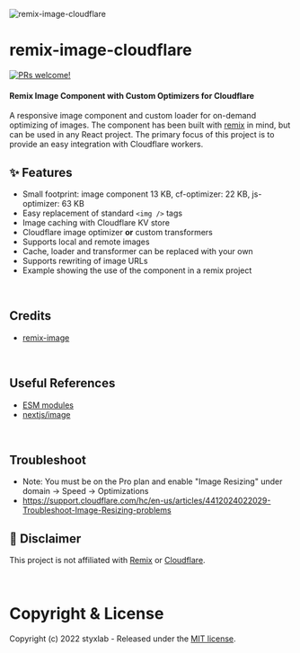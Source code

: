 ![remix-image-cloudflare](https://remix.run/img/og.1.jpg)

# remix-image-cloudflare

[![PRs welcome!](https://img.shields.io/badge/PRs-welcome-brightgreen.svg)]()

#### Remix Image Component with Custom Optimizers for Cloudflare

A responsive image component and custom loader for on-demand optimizing of images. The component has been built with [remix](https://remix.run/) in mind, but can be used in any React project. The primary focus of this project is to provide an easy integration with Cloudflare workers.

## ✨ Features

- Small footprint: image component 13 KB, cf-optimizer: 22 KB, js-optimizer: 63 KB
- Easy replacement of standard `<img />` tags
- Image caching with Cloudflare KV store
- Cloudflare image optimizer **or** custom transformers
- Supports local and remote images
- Cache, loader and transformer can be replaced with your own
- Supports rewriting of image URLs
- Example showing the use of the component in a remix project

&nbsp;

## Credits

- [remix-image](https://github.com/Josh-McFarlin/remix-image)

&nbsp;

## Useful References

- [ESM modules](https://gils-blog.tayar.org/posts/using-jsm-esm-in-nodejs-a-practical-guide-part-1/)
- [nextjs/image](https://github.com/vercel/next.js/blob/canary/packages/next/client/image.tsx)

&nbsp;

## Troubleshoot

- Note: You must be on the Pro plan and enable "Image Resizing" under domain -> Speed -> Optimizations
- https://support.cloudflare.com/hc/en-us/articles/4412024022029-Troubleshoot-Image-Resizing-problems

## 🧐 Disclaimer

This project is not affiliated with [Remix](https://remix.run/) or [Cloudflare](https://workers.cloudflare.com/).

&nbsp;

# Copyright & License

Copyright (c) 2022 styxlab - Released under the [MIT license](LICENSE).
